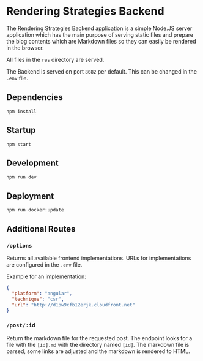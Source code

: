 # Rendering Strategies Backend

The Rendering Strategies Backend application is a simple Node.JS server application which has the main purpose of serving static files and prepare the blog contents which are Markdown files so they can easily be rendered in the browser.

All files in the `res` directory are served.  

The Backend is served on port `8082` per default. This can be changed in the `.env` file. 

## Dependencies

`npm install`

## Startup

`npm start`

## Development

`npm run dev` 

## Deployment

`npm run docker:update`

## Additional Routes

### `/options`

Returns all available frontend implementations. URLs for implementations are configured in the `.env` file.

Example for an implementation:
```json
{
  "platform": "angular",
  "technique": "csr",
  "url": "http://d1pw9cfb12erjk.cloudfront.net"
}
```

### `/post/:id`

Return the markdown file for the requested post. The endpoint looks for a file with the `[id].md` with the directory named `[id]`.
The markdown file is parsed, some links are adjusted and the markdown is rendered to HTML.


